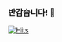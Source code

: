### 반갑습니다! 👋 

<!-- ![](http://mazassumnida.wtf/api/v2/generate_badge?boj=ny2485) -->
<!-- ![mazandi profile](http://mazandi.herokuapp.com/api?handle=ny2485&theme=warm) -->
 <!--![young's GitHub stats](https://github-readme-stats.vercel.app/api?username=young0264&theme=dark&show_icons=true)-->

 <!-- [![young's GitHub stats](https://github-readme-stats.vercel.app/api?username=young0264)](https://github.com/young0264/young0264/blob/main/README.md) -->

<!-- [![Top Langs](https://github-readme-stats.vercel.app/api/top-langs/?username=young0264&layout=compact)](https://github.com/young0264/young0264/blob/main/README.md) -->

[![Hits](https://hits.seeyoufarm.com/api/count/incr/badge.svg?url=https%3A%2F%2Fgithub.com%2Fyoung0264&count_bg=%232B72D7&title_bg=%23555555&icon=&icon_color=%232F31E5&title=hits&edge_flat=false)](https://hits.seeyoufarm.com)
 
<!--
**young0264/young0264** is a ✨ _special_ ✨ repository because its `README.md` (this file) appears on your GitHub profile.

Here are some ideas to get you started:

- 🔭 I’m currently working on ...
- 🌱 I’m currently learning ...
- 👯 I’m looking to collaborate on ...
- 🤔 I’m looking for help with ...
- 💬 Ask me about ...
- 📫 How to reach me: ...
- 😄 Pronouns: ...
- ⚡ Fun fact: ...
-->
